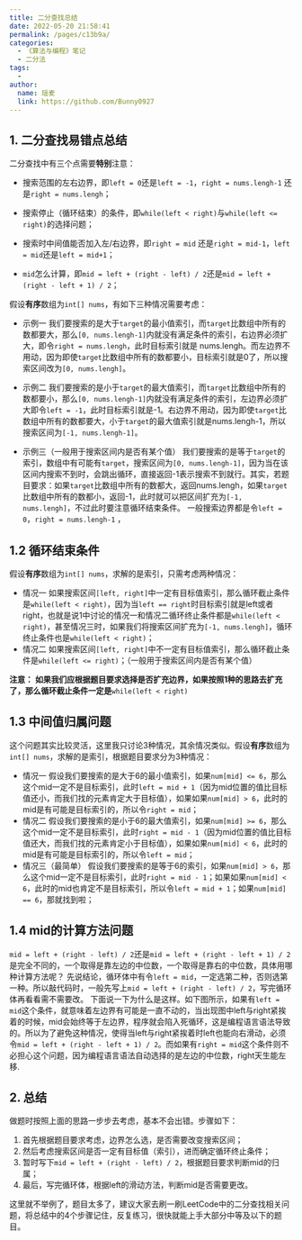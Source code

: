 ```yaml
---
title: 二分查找总结
date: 2022-05-20 21:58:41
permalink: /pages/c13b9a/
categories:
  - 《算法与编程》笔记
  - 二分法
tags:
  -
author:
  name: 瑶麦
  link: https://github.com/Bunny0927
---
```

1\. 二分查找易错点总结
-----------------------------------------------------------------------------------------------------------------------------------------------------------------------------------------------------------------------------------------------------------------------------------------------------------------------------------------------------

二分查找中有三个点需要**特别**注意：

* 搜索范围的左右边界，即`left = 0`还是`left = -1`，`right = nums.lengh-1` 还是`right = nums.lengh`；

* 搜索停止（循环结束）的条件，即`while(left < right)`与`while(left <= right)`的选择问题；

* 搜索时中间值能否加入左/右边界，即`right = mid` 还是`right = mid-1`，`left = mid`还是`left = mid+1`；

* `mid`怎么计算，即`mid = left + (right - left) / 2`还是`mid = left + (right - left + 1) / 2`；



假设**有序**数组为`int[] nums`，有如下三种情况需要考虑：

*   示例一
    我们要搜索的是大于`target`的最小值索引，而`target`比数组中所有的数都要大，那么`[0, nums.lengh-1]`内就没有满足条件的索引，右边界必须扩大，即令`right = nums.lengh`，此时目标索引就是 nums.lengh。而左边界不用动，因为即使`target`比数组中所有的数都要小，目标索引就是0了，所以搜索区间改为`[0, nums.lengh]`。

*   示例二
    我们要搜索的是小于`target`的最大值索引，而`target`比数组中所有的数都要小，那么`[0, nums.lengh-1]`内就没有满足条件的索引，左边界必须扩大即令`left = -1`，此时目标索引就是-1。右边界不用动，因为即使`target`比数组中所有的数都要大，小于`target`的最大值索引就是nums.lengh-1，所以搜索区间为`[-1, nums.lengh-1]`。

*   示例三（一般用于搜索区间内是否有某个值）
    我们要搜索的是等于`target`的索引，数组中有可能有`target`，搜索区间为`[0, nums.lengh-1]`，因为当在该区间内搜索不到时，会跳出循环，直接返回-1表示搜索不到就行。其实，若题目要求：如果`target`比数组中所有的数都大，返回nums.lengh，如果`target`比数组中所有的数都小，返回-1，此时就可以把区间扩充为`[-1, nums.lengh]`，不过此时要注意循环结束条件。
    一般搜索边界都是令`left = 0`，`right = nums.lengh-1` ，


1.2 循环结束条件
--------------------------------------------------------------------------------------------------------------------------------------------------------------------------------------------------------------------------------------------------------------------------------------------------------------------------------------------------

假设**有序**数组为`int[] nums`，求解的是索引，只需考虑两种情况：

*   情况一
    如果搜索区间`[left, right]`中一定有目标值索引，那么循环截止条件是`while(left < right)`，因为当`left == right`时目标索引就是left或者right，也就是说1中讨论的情况一和情况二循环终止条件都是`while(left < right)`，甚至情况三时，如果我们将搜索区间扩充为`[-1, nums.lengh]`，循环终止条件也是`while(left < right)`；
*   情况二
    如果搜索区间`[left, right]`中不一定有目标值索引，那么循环截止条件是`while(left <= right)`；（一般用于搜索区间内是否有某个值）

**注意：**
**如果我们应根据题目要求选择是否扩充边界，如果按照1种的思路去扩充了，那么循环截止条件一定是**`while(left < right)`

1.3 中间值归属问题
---------------------------------------------------------------------------------------------------------------------------------------------------------------------------------------------------------------------------------------------------------------------------------------------------------------------------------------------------

这个问题其实比较灵活，这里我只讨论3种情况，其余情况类似。假设**有序**数组为`int[] nums`，求解的是索引，根据题目要求分为3种情况：

*   情况一
    假设我们要搜索的是大于6的最小值索引，如果`num[mid] <= 6`，那么这个mid一定不是目标索引，此时`left = mid + 1`（因为mid位置的值比目标值还小，而我们找的元素肯定大于目标值），如果如果`num[mid] > 6`，此时的mid是有可能是目标索引的，所以令`right = mid`；
*   情况二
    假设我们要搜索的是小于6的最大值索引，如果`num[mid] >= 6`，那么这个mid一定不是目标索引，此时`right = mid - 1`（因为mid位置的值比目标值还大，而我们找的元素肯定小于目标值），如果如果`num[mid] < 6`，此时的mid是有可能是目标索引的，所以令`left = mid`；
*   情况三（最简单）
    假设我们要搜索的是等于6的索引，如果`num[mid] > 6`，那么这个mid一定不是目标索引，此时`right = mid - 1`；如果如果`num[mid] < 6`，此时的mid也肯定不是目标索引，所以令`left = mid + 1`；如果`num[mid] == 6`，那就找到啦；

1.4 mid的计算方法问题
------------------------------------------------------------------------------------------------------------------------------------------------------------------------------------------------------------------------------------------------------------------------------------------------------------------------------------------------------

`mid = left + (right - left) / 2`还是`mid = left + (right - left + 1) / 2`是完全不同的，一个取得是靠左边的中位数，一个取得是靠右的中位数，具体用哪种计算方法呢？
先说结论，循环体中有令`left = mid`，一定选第二种，否则选第一种。所以敲代码时，一般先写上`mid = left + (right - left) / 2`，写完循环体再看看需不需要改。
下面说一下为什么是这样。如下图所示，如果有`left = mid`这个条件，就意味着左边界有可能是一直不动的，当出现图中left与right紧挨着的时候，mid会始终等于左边界，程序就会陷入死循环，这是编程语言语法导致的。所以为了避免这种情况，使得当left与right紧挨着时left也能向右滑动，必须令`mid = left + (right - left + 1) / 2`。而如果有`right = mid`这个条件则不必担心这个问题，因为编程语言语法自动选择的是左边的中位数，right天生能左移.

2\. 总结
----------------------------------------------------------------------------------------------------------------------------------------------------------------------------------------------------------------------------------------------------------------------------------------------------------------------------------------------

做题时按照上面的思路一步步去考虑，基本不会出错。步骤如下：

1.  首先根据题目要求考虑，边界怎么选，是否需要改变搜索区间；
2.  然后考虑搜索区间是否一定有目标值（索引），进而确定循环终止条件；
3.  暂时写下`mid = left + (right - left) / 2`，根据题目要求判断mid的归属；
4.  最后，写完循环体，根据left的滑动方法，判断mid是否需要更改。

这里就不举例了，题目太多了，建议大家去刷一刷LeetCode中的二分查找相关问题，将总结中的4个步骤记住，反复练习，很快就能上手大部分中等及以下的题目。

